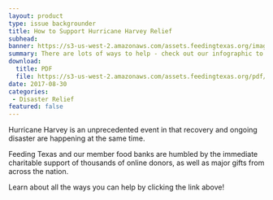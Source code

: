 ```yaml
---
layout: product
type: issue backgrounder
title: How to Support Hurricane Harvey Relief
subhead: 
banner: https://s3-us-west-2.amazonaws.com/assets.feedingtexas.org/images/banners/banner-02.jpg
summary: There are lots of ways to help - check out our infographic to learn more!
download:
  title: PDF
  file: https://s3-us-west-2.amazonaws.com/assets.feedingtexas.org/pdf/Harvey-Donation-Infographic.pdf
date: 2017-08-30
categories:
 - Disaster Relief
featured: false
---
```

Hurricane Harvey is an unprecedented event in that recovery and ongoing disaster are happening at the same time. 

Feeding Texas and our member food banks are humbled by the immediate charitable support of thousands of online donors, as well as major gifts from across the nation. 

Learn about all the ways you can help by clicking the link above!
